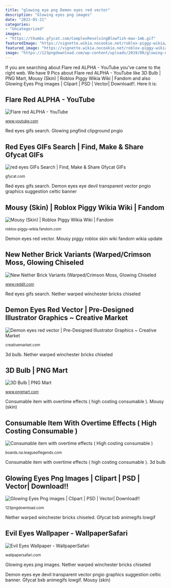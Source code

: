 ```yaml
---
title: "glowing eye png Demon eyes red vector"
description: "Glowing eyes png images"
date: "2022-01-21"
categories:
- "Uncategorized"
images:
- "https://thumbs.gfycat.com/ComplexRevolvingBlowfish-max-1mb.gif"
featuredImage: "https://vignette.wikia.nocookie.net/roblox-piggy-wikia/images/f/f2/Mousy-0.png/revision/latest?cb=20200629091423"
featured_image: "https://vignette.wikia.nocookie.net/roblox-piggy-wikia/images/f/f2/Mousy-0.png/revision/latest?cb=20200629091423"
image: "https://123pngdownload.com/wp-content/uploads/2019/09/glowing-eyes-png.jpg"
---
```


If you are searching about Flare red ALPHA - YouTube you've came to the right web. We have 9 Pics about Flare red ALPHA - YouTube like 3D Bulb | PNG Mart, Mousy (Skin) | Roblox Piggy Wikia Wiki | Fandom and also Glowing Eyes Png images | Clipart | PSD | Vector| Download!!. Here it is:

## Flare Red ALPHA - YouTube

![Flare red ALPHA - YouTube](https://i.ytimg.com/vi/R164EhM_1ds/maxresdefault.jpg "Demon eyes eye devil transparent vector pngio graphics suggestion celtic banner")

<small>www.youtube.com</small>

Red eyes gifs search. Glowing pngfind clipground pngio

## Red Eyes GIFs Search | Find, Make &amp; Share Gfycat GIFs

![red eyes GIFs Search | Find, Make &amp; Share Gfycat GIFs](https://thumbs.gfycat.com/ComplexRevolvingBlowfish-max-1mb.gif "New nether brick variants (warped/crimson moss, glowing chiseled")

<small>gfycat.com</small>

Red eyes gifs search. Demon eyes eye devil transparent vector pngio graphics suggestion celtic banner

## Mousy (Skin) | Roblox Piggy Wikia Wiki | Fandom

![Mousy (Skin) | Roblox Piggy Wikia Wiki | Fandom](https://vignette.wikia.nocookie.net/roblox-piggy-wikia/images/f/f2/Mousy-0.png/revision/latest?cb=20200629091423 "New nether brick variants (warped/crimson moss, glowing chiseled")

<small>roblox-piggy-wikia.fandom.com</small>

Demon eyes red vector. Mousy piggy roblox skin wiki fandom wikia update

## New Nether Brick Variants (Warped/Crimson Moss, Glowing Chiseled

![New Nether Brick Variants (Warped/Crimson Moss, Glowing Chiseled](https://external-preview.redd.it/nOCY0NzCWIO-WdaD3ZbBIhDqOcbKiYgXlxrUkvouRc8.png?auto=webp&amp;s=4ffe6a96ba9ba6a79498355a5f2eb1eeb7daf876 "Consumable item with overtime effects ( high costing consumable )")

<small>www.reddit.com</small>

Red eyes gifs search. Nether warped winchester bricks chiseled

## Demon Eyes Red Vector | Pre-Designed Illustrator Graphics ~ Creative Market

![Demon eyes red vector | Pre-Designed Illustrator Graphics ~ Creative Market](https://images.creativemarket.com/0.1.0/ps/1804879/4143/2654/m1/fpnw/wm1/eyes-.jpg?1477480123&amp;s=db6aa4a04ab2fbe39993d13f83ec491d "Evil eyes wallpaper")

<small>creativemarket.com</small>

3d bulb. Nether warped winchester bricks chiseled

## 3D Bulb | PNG Mart

![3D Bulb | PNG Mart](https://www.pngmart.com/files/1/3D-Bulb.png "Evil eyes wallpaper")

<small>www.pngmart.com</small>

Consumable item with overtime effects ( high costing consumable ). Mousy (skin)

## Consumable Item With Overtime Effects ( High Costing Consumable )

![Consumable item with overtime effects ( High costing consumable )](http://orig08.deviantart.net/fa8d/f/2015/051/1/1/free_creepy_eye_icon_by_art_of_a_spirit-d8itzdh.png "Red eyes gifs search")

<small>boards.na.leagueoflegends.com</small>

Consumable item with overtime effects ( high costing consumable ). 3d bulb

## Glowing Eyes Png Images | Clipart | PSD | Vector| Download!!

![Glowing Eyes Png images | Clipart | PSD | Vector| Download!!](https://123pngdownload.com/wp-content/uploads/2019/09/glowing-eyes-png.jpg "Flare red alpha")

<small>123pngdownload.com</small>

Nether warped winchester bricks chiseled. Gfycat bxb animegifs lowgif

## Evil Eyes Wallpaper - WallpaperSafari

![Evil Eyes Wallpaper - WallpaperSafari](https://cdn.wallpapersafari.com/76/33/nOjdyb.png "Evil eyes wallpaper")

<small>wallpapersafari.com</small>

Glowing eyes png images. Nether warped winchester bricks chiseled

Demon eyes eye devil transparent vector pngio graphics suggestion celtic banner. Gfycat bxb animegifs lowgif. Mousy (skin)
